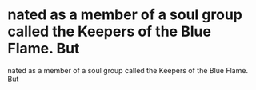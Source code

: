 # nated as a member of a soul group called the Keepers of the Blue Flame. But

nated as a member of a soul group called the Keepers of the Blue Flame. But